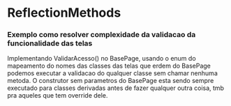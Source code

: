 # ReflectionMethods

### Exemplo como resolver complexidade da validacao da funcionalidade das telas

Implementando ValidarAcesso() no BasePage, usando o enum do mapeamento do nomes das classes das telas que erdem do BasePage podemos executar a validacao do qualquer classe sem chamar nenhuma metoda. O construtor sem parametros do BasePage esta sendo sempre executado para classes derivadas antes de fazer qualquer outra coisa, tmb pra aqueles que tem override dele.
